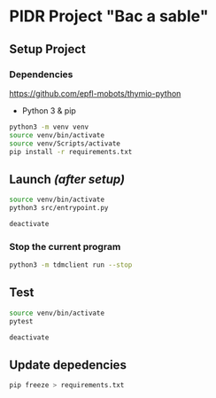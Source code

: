 # PIDR Project "Bac a sable"

## Setup Project 
### Dependencies
https://github.com/epfl-mobots/thymio-python
- Python 3 & pip

```bash
python3 -m venv venv
source venv/bin/activate
source venv/Scripts/activate
pip install -r requirements.txt
```

## Launch *(after setup)*
```bash
source venv/bin/activate
python3 src/entrypoint.py

deactivate
```

### Stop the current program
```bash
python3 -m tdmclient run --stop
```

## Test
```bash
source venv/bin/activate
pytest

deactivate
```

## Update depedencies 
```bash
pip freeze > requirements.txt 
```